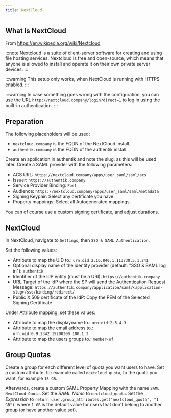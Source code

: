 ```yaml
---
title: NextCloud
---
```


## What is NextCloud

From https://en.wikipedia.org/wiki/Nextcloud

:::note
Nextcloud is a suite of client-server software for creating and using file hosting services. Nextcloud is free and open-source, which means that anyone is allowed to install and operate it on their own private server devices.
:::

:::warning
This setup only works, when NextCloud is running with HTTPS enabled.
:::

:::warning
In case something goes wrong with the configuration, you can use the URL `http://nextcloud.company/login?direct=1` to log in using the built-in authentication.
:::

## Preparation

The following placeholders will be used:

-   `nextcloud.company` is the FQDN of the NextCloud install.
-   `authentik.company` is the FQDN of the authentik install.

Create an application in authentik and note the slug, as this will be used later. Create a SAML provider with the following parameters:

-   ACS URL: `https://nextcloud.company/apps/user_saml/saml/acs`
-   Issuer: `https://authentik.company`
-   Service Provider Binding: `Post`
-   Audience: `https://nextcloud.company/apps/user_saml/saml/metadata`
-   Signing Keypair: Select any certificate you have.
-   Property mappings: Select all Autogenerated mappings.

You can of course use a custom signing certificate, and adjust durations.

## NextCloud

In NextCloud, navigate to `Settings`, then `SSO & SAML Authentication`.

Set the following values:

- Attribute to map the UID to.: `urn:oid:2.16.840.1.113730.3.1.241`
- Optional display name of the identity provider (default: "SSO & SAML log in"): `authentik`
- Identifier of the IdP entity (must be a URI): `https://authentik.company`
- URL Target of the IdP where the SP will send the Authentication Request Message: `https://authentik.company/application/saml/<application-slug>/sso/binding/redirect/`
- Public X.509 certificate of the IdP: Copy the PEM of the Selected Signing Certificate

Under Attribute mapping, set these values:

- Attribute to map the displayname to.: `urn:oid:2.5.4.3`
- Attribute to map the email address to.: `urn:oid:0.9.2342.19200300.100.1.3`
- Attribute to map the users groups to.: `member-of`

## Group Quotas

Create a group for each different level of quota you want users to have. Set a custom attribute, for example called `nextcloud_quota`, to the quota you want, for example `15 GB`.

Afterwards, create a custom SAML Property Mapping with the name `SAML NextCloud Quota`.
Set the *SAML Name* to `nextcloud_quota`.
Set the *Expression* to `return user.group_attributes.get("nextcloud_quota", "1 GB")`, where `1 GB` is the default value for users that don't belong to another group (or have another value set).

